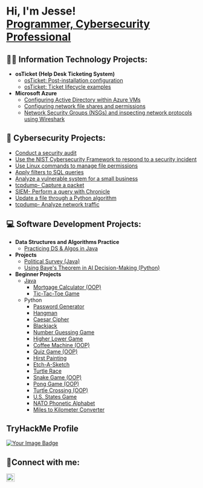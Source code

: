 <h1>Hi, I'm Jesse! <br> <a href="https://linkedin.com/in/JesseByun">Programmer, Cybersecurity Professional</a></h1>

## 👨‍💻 Information Technology Projects:

- <b>osTicket (Help Desk Ticketing System)</b>
  - [osTicket: Post-installation configuration](https://github.com/jessebyun/post-install-config)
  - [osTicket: Ticket lifecycle examples](https://github.com/jessebyun/ticket-lifecycle)
- <b>Microsoft Azure</b>
  - [Configuring Active Directory within Azure VMs](https://github.com/jessebyun/configure-ad)
  - [Configuring network file shares and permissions](https://github.com/jessebyun/configure-Fileshares)
  - [Network Security Groups (NSGs) and inspecting network protocols using Wireshark](https://github.com/jessebyun/azure-network-protocols)

## 🔐 Cybersecurity Projects:

  - [Conduct a security audit](https://github.com/jessebyun/security-audit)
  - [Use the NIST Cybersecurity Framework to respond to a security incident](https://github.com/jessebyun/NIST-CSF-respond-security-incident)
  - [Use Linux commands to manage file permissions](https://github.com/jessebyun/Linux-file-permissions.git)
  - [Apply filters to SQL queries](https://github.com/jessebyun/filters-SQL.git)
  - [Analyze a vulnerable system for a small business](https://github.com/jessebyun/analyze-vulnerability.git)
  - [tcpdump- Capture a packet](https://github.com/jessebyun/capture_packet_tcpdump)
  - [SIEM- Perform a query with Chronicle](https://github.com/jessebyun/query_chronicle)
  - [Update a file through a Python algorithm](https://github.com/jessebyun/update_file_python_algorithm)
  - [tcpdump- Analyze network traffic](https://github.com/jessebyun/tcpdump_analyze_traffic)

## 💻 Software Development Projects:

- <b>Data Structures and Algorithms Practice</b>
  - [Practicing DS & Algos in Java](https://github.com/jessebyun/Practicing-DSA-in-Java.git)
- <b>Projects</b>
  - [Political Survey (Java)](https://github.com/jessebyun/PoliticalSurveyOOP)
  - [Using Baye's Theorem in AI Decision-Making (Python)](https://github.com/jessebyun/bayes_theorem)
- <b>Beginner Projects</b>
  - [Java](https://githuub.com/jessebyun/beginner_projects_java)
    - [Mortgage Calculator (OOP)](https://github.com/jessebyun/java_mortgage_calculator)
    - [Tic-Tac-Toe Game](https://github.com/jessebyun/tic-tac-toe_java)
  - Python
    - [Password Generator](https://github.com/jessebyun/python_password_generator)
    - [Hangman](https://github.com/jessebyun/hangman)
    - [Caesar Cipher](https://github.com/jessebyun/caesar_cipher)
    - [Blackjack](https://github.com/jessebyun/blackjack)
    - [Number Guessing Game](https://github.com/jessebyun/number_guessing_game)
    - [Higher Lower Game](https://github.com/jessebyun/higher_lower_game)
    - [Coffee Machine (OOP)](https://github.com/jessebyun/coffee_machine)
    - [Quiz Game (OOP)](https://github.com/jessebyun/quiz_game)
    - [Hirst Painting](https://github.com/jessebyun/hirst_painting)
    - [Etch-A-Sketch](https://github.com/jessebyun/etch_sketch)
    - [Turtle Race](https://github.com/jessebyun/turtle_race)
    - [Snake Game (OOP)](https://github.com/jessebyun/snake_game)
    - [Pong Game (OOP)](https://github.com/jessebyun/pong_game)
    - [Turtle Crossing (OOP)](https://github.com/jessebyun/turtle_crossing)
    - [U.S. States Game](https://github.com/jessebyun/us_states_game)
    - [NATO Phonetic Alphabet](https://github.com/jessebyun/nato_phonetic_alphabet)
    - [Miles to Kilometer Converter](https://github.com/jessebyun/miles_km_converter)

<!-- note  -->
## TryHackMe Profile
<a href="https://tryhackme.com/r/p/mikasa55">
    <img src="https://tryhackme-badges.s3.amazonaws.com/mikasa55.png" alt="Your Image Badge" />
</a>


## 🤳Connect with me:

<!-- [<img align="left" alt="Jesse | Twitter" width="22px" src="https://cdn.jsdelivr.net/npm/simple-icons@v3/icons/twitter.svg" />][twitter] -->
[<img align="left" alt="Jesse | LinkedIn" width="22px" src="https://cdn.jsdelivr.net/npm/simple-icons@v3/icons/linkedin.svg" />][linkedin]
<!-- [<img align="left" alt="Jesse | Instagram" width="22px" src="https://cdn.jsdelivr.net/npm/simple-icons@v3/icons/instagram.svg" />][instagram] -->

[twitter]: https://twitter.com/
[instagram]: https://www.instagram.com/
[linkedin]: https://linkedin.com/in/JesseByun
